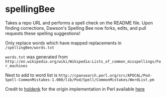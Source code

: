 spellingBee
============

Takes a repo URL and performs a spell check on the README file. Upon finding corrections, Dawson's Spelling Bee now forks, edits, and pull requests these spelling suggestions!<br>

Only replace words which have mapped replacements in ```/spellingBee/words.txt```

```words.txt``` was generated from ```http://en.wikipedia.org/wiki/Wikipedia:Lists_of_common_misspellings/For_machines``` 

Next to add to word list is ```http://cpansearch.perl.org/src/APOCAL/Pod-Spell-CommonMistakes-1.000/lib/Pod/Spell/CommonMistakes/WordList.pm```

Credit to [holdenk](https://github.com/holdenk) for the origin implementation in Perl available [here](https://github.com/holdenk/holdensmagicalunicorn)<br>

